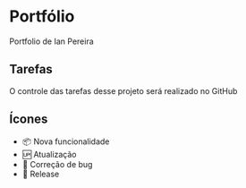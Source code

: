 # Portfólio

Portfolio de Ian Pereira

## Tarefas

O controle das tarefas desse projeto será realizado no GitHub

## Ícones

- :package: Nova funcionalidade
- :up: Atualização
- :bug: Correção de bug
- :checkered_flag: Release